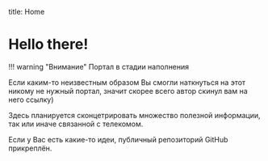 title: Home

# **Hello there!**

!!! warning "Внимание"
	Портал в стадии наполнения

Если каким-то неизвестным образом Вы смогли наткнуться на этот никому не нужный портал, значит скорее всего автор скинул вам на него ссылку)

Здесь планируется сконцетрировать множество полезной информации, так или иначе связанной с телекомом.

Если у Вас есть какие-то идеи, публичный репозиторий GitHub прикреплён.